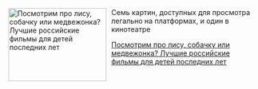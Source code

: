 <!--2025-06-01 15:30:45-->
<div class="yb">
  <div class="rss kino_teatr"><a href="https://www.kino-teatr.ru/blog/y2025/6-1/2083/" title="Посмотрим про лису, собачку или медвежонка? Лучшие российские фильмы для детей последних лет"><img src="https://www.kino-teatr.ru/blog/3/8/2083/poster.jpg" width="196" height="147" align="left" hspace="5" style="margin: 0px 10px 0px 5px" alt="Посмотрим про лису, собачку или медвежонка? Лучшие российские фильмы для детей последних лет"/></a>Семь картин, доступных для просмотра легально на платформах, и один в кинотеатре <p class="titl"><a href="https://www.kino-teatr.ru/blog/y2025/6-1/2083/">Посмотрим про лису, собачку или медвежонка? Лучшие российские фильмы для детей последних лет</a></p></div>
</div>
